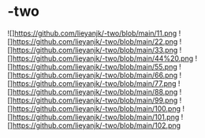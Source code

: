 # -two
![]https://github.com/lieyanjk/-two/blob/main/11.png
![]https://github.com/lieyanjk/-two/blob/main/22.png
![]https://github.com/lieyanjk/-two/blob/main/33.png
![]https://github.com/lieyanjk/-two/blob/main/44%20.png
![]https://github.com/lieyanjk/-two/blob/main/55.png
![]https://github.com/lieyanjk/-two/blob/main/66.png
![]https://github.com/lieyanjk/-two/blob/main/77.png
![]https://github.com/lieyanjk/-two/blob/main/88.png
![]https://github.com/lieyanjk/-two/blob/main/99.png
![]https://github.com/lieyanjk/-two/blob/main/100.png
![]https://github.com/lieyanjk/-two/blob/main/101.png
![]https://github.com/lieyanjk/-two/blob/main/102.png
